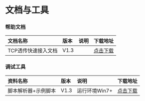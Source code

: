 # 文档与工具

### 帮助文档
|文档名称 | 版本 | 说明 | 下载地址|
|:- | :- | :- | :-|
|TCP透传快速接入文档  | V1.3 |  | [点击下载](/book/doc/设备终端接入协议-TCP.docx) |


### 调试工具
|资料名称 | 版本 | 说明 | 下载地址|
|:- | :- | :- | :-|
|脚本解析器+示例脚本 | V1.3| 运行环境Win7+| [点击下载](https://upfiles.heclouds.com/123/ueditor/2017/04/05/d7ed57e61270a67f640338cb6a00a4b4.zip)|

